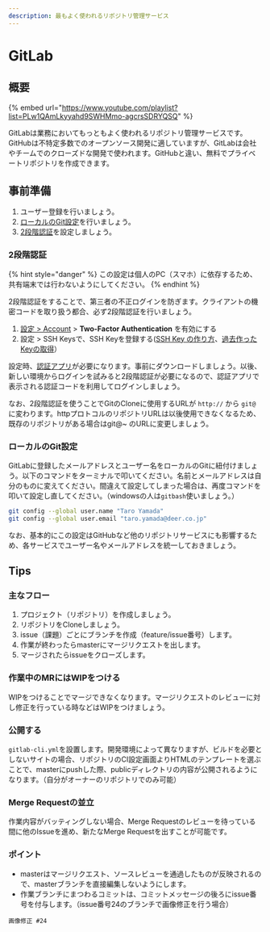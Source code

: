```yaml
---
description: 最もよく使われるリポジトリ管理サービス
---
```


# GitLab

## 概要

{% embed url="https://www.youtube.com/playlist?list=PLw1QAmLkyyahd9SWHMmo-agcrsSDRYQSQ" %}

GitLabは業務においてもっともよく使われるリポジトリ管理サービスです。GitHubは不特定多数でのオープンソース開発に適していますが、GitLabは会社やチームでのクローズドな開発で使われます。GitHubと違い、無料でプライベートリポジトリを作成できます。

## 事前準備

1. ユーザー登録を行いましょう。
2. [ローカルのGit設定](gitlab.md#rkarunogit)を行いましょう。
3. [2段階認証](gitlab.md#2-duan)を設定しましょう。

### 2段階認証

{% hint style="danger" %}
この設定は個人のPC（スマホ）に依存するため、共有端末では行わないようにしてください。
{% endhint %}

2段階認証をすることで、第三者の不正ログインを防ぎます。クライアントの機密コードを取り扱う都合、必ず2段階認証を行いましょう。

1. [設定 &gt; Account](https://gitlab.com/profile/account) &gt; **Two-Factor Authentication** を有効にする
2. 設定 &gt; SSH Keysで、SSH Keyを登録する\([SSH Key の作り方](https://gitlab.com/help/ssh/README#generating-a-new-ssh-key-pair)、[過去作ったKeyの取得](https://gitlab.com/help/ssh/README#locating-an-existing-ssh-key-pair)）

設定時、[認証アプリ](https://itunes.apple.com/jp/app/google-authenticator/id388497605?mt=8)が必要になります。事前にダウンロードしましょう。以後、新しい環境からログインを試みると2段階認証が必要になるので、認証アプリで表示される認証コードを利用してログインしましょう。

なお、2段階認証を使うことでGitのCloneに使用するURLが `http://`  から `git@` に変わります。httpプロトコルのリポジトリURLは以後使用できなくなるため、既存のリポジトリがある場合はgit@~ のURLに変更しましょう。

### ローカルのGit設定

GitLabに登録したメールアドレスとユーザー名をローカルのGitに紐付けましょう。以下のコマンドをターミナルで叩いてください。名前とメールアドレスは自分のものに変えてください。間違えて設定してしまった場合は、再度コマンドを叩いて設定し直してください。（windowsの人は`gitbash`使いましょう。）

```bash
git config --global user.name "Taro Yamada"
git config --global user.email "taro.yamada@deer.co.jp"
```

なお、基本的にこの設定はGitHubなど他のリポジトリサービスにも影響するため、各サービスでユーザー名やメールアドレスを統一しておきましょう。

## Tips

### 主なフロー

1. プロジェクト（リポジトリ）を作成しましょう。
2. リポジトリをCloneしましょう。
3. issue（課題）ごとにブランチを作成（feature/issue番号）します。
4. 作業が終わったらmasterにマージリクエストを出します。
5. マージされたらissueをクローズします。

### 作業中のMRにはWIPをつける

WIPをつけることでマージできなくなります。マージリクエストのレビューに対し修正を行っている時などはWIPをつけましょう。

### 公開する

`gitlab-cli.yml`を設置します。開発環境によって異なりますが、ビルドを必要としないサイトの場合、リポジトリのCI設定画面よりHTMLのテンプレートを選ぶことで、masterにpushした際、publicディレクトリの内容が公開されるようになります。（自分がオーナーのリポジトリでのみ可能）

### Merge Requestの並立

作業内容がバッティングしない場合、Merge Requestのレビューを待っている間に他のIssueを進め、新たなMerge Requestを出すことが可能です。

### ポイント

* masterはマージリクエスト、ソースレビューを通過したものが反映されるので、masterブランチを直接編集しないようにします。
* 作業ブランチにまつわるコミットは、コミットメッセージの後ろにissue番号を付与します。（issue番号24のブランチで画像修正を行う場合）

```text
画像修正 #24
```
